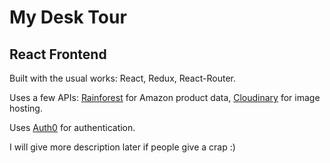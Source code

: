 # My Desk Tour 
## React Frontend

Built with the usual works: React, Redux, React-Router.

Uses a few APIs: [Rainforest](https://rainforestapi.com/) for Amazon product data, [Cloudinary](https://cloudinary.com/) for image hosting.

Uses [Auth0](https://auth0.com/) for authentication. 

I will give more description later if people give a crap :)
